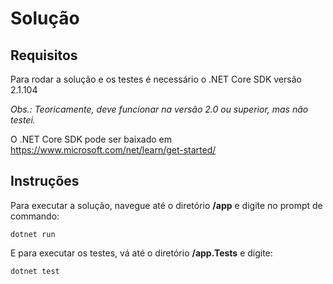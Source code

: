 # Solução

## Requisitos

Para rodar a solução e os testes é necessário o .NET Core SDK versão 2.1.104

*Obs.: Teoricamente, deve funcionar na versão 2.0 ou superior, mas não testei.*

O .NET Core SDK pode ser baixado em https://www.microsoft.com/net/learn/get-started/

## Instruções

Para executar a solução, navegue até o diretório **/app** e digite no prompt de commando:

    dotnet run

E para executar os testes, vá até o diretório **/app.Tests** e digite:

    dotnet test